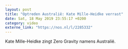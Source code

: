 ```yaml
---
layout: post
title: "Optreden Australië: Kate Mille-Heidke verrast"
date: Sat, 18 May 2019 23:55:17 +0200
category: video
externe_link: "https://nos.nl/l/2285332"
---
```


Kate Mille-Heidke zingt Zero Gravity namens Australië.
